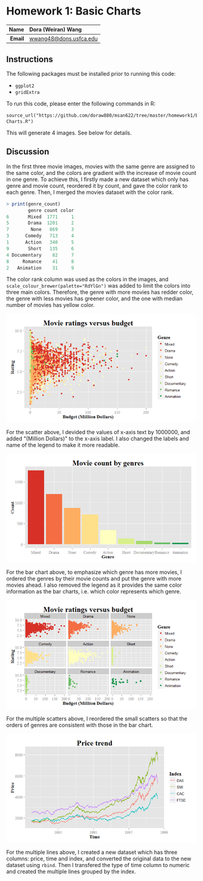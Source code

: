 Homework 1: Basic Charts
==============================

| **Name**  | Dora (Weiran) Wang  |
|----------:|:-------------|
| **Email** | wwang48@dons.usfca.edu |

## Instructions ##

The following packages must be installed prior to running this code:

- `ggplot2`
- `gridExtra`

To run this code, please enter the following commands in R:

```
source_url("https://github.com/doraw880/msan622/tree/master/homework1/Basic Charts.R")
```

This will generate 4 images. See below for details.

## Discussion ##

In the first three movie images, movies with the same genre are assigned to the same color, and the colors are gradient with the increase of movie count in one genre. To achieve this, I firstly made a new dataset which only has genre and movie count, reordered it by count, and gave the color rank to each genre. Then, I merged the movies dataset with the color rank.

```R
> print(genre_count)
        genre count color
6       Mixed  1771     1
5       Drama  1201     2
7        None   869     3
3      Comedy   713     4
1      Action   340     5
9       Short   135     6
4 Documentary    82     7
8     Romance    41     8
2   Animation    31     9
```

The color rank column was used as the colors in the images, and `scale_colour_brewer(palette="RdYlGn")` was added to limit the colors into three main colors. Therefore, the genre with more movies has redder color, the genre with less movies has greener color, and the one with median number of movies has yellow color.

![IMAGE](hw1-scatter.png)

For the scatter above, I devided the values of x-axis text by 1000000, and added "(Million Dollars)" to the x-axis label. I also changed the labels and name of the legend to make it more readable.

![IMAGE](hw1-bar.png)

For the bar chart above, to emphasize which genre has more movies, I ordered the genres by their movie counts and put the genre with more movies ahead. I also removed the legend as it provides the same color information as the bar charts, i.e. which color represents which genre. 

![IMAGE](hw1-multiples.png)

For the multiple scatters above, I reordered the small scatters so that the orders of genres are consistent with those in the bar chart.

![IMAGE](hw1-multiline.png)

For the multiple lines above, I created a new dataset which has three columns: price, time and index, and converted the original data to the new dataset using `rbind`. Then I transfered the type of time column to numeric and created the multiple lines grouped by the index.


